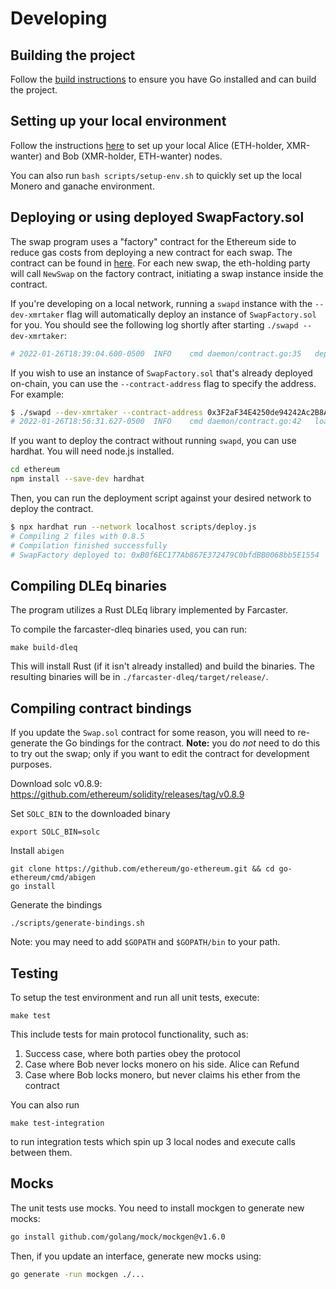 # Developing 

## Building the project

Follow the [build instructions](./build.md) to ensure you have Go installed and can build the project.

## Setting up your local environment

Follow the instructions [here](local.md) to set up your local Alice (ETH-holder, XMR-wanter) and Bob (XMR-holder, ETH-wanter) nodes. 

You can also run `bash scripts/setup-env.sh` to quickly set up the local Monero and ganache environment.

## Deploying or using deployed SwapFactory.sol

The swap program uses a "factory" contract for the Ethereum side to reduce gas costs from deploying a new contract for each swap. The contract can be found in [here](../ethereum/contracts/SwapFactory.sol). For each new swap, the eth-holding party will call `NewSwap` on the factory contract, initiating a swap instance inside the contract.

If you're developing on a local network, running a `swapd` instance with the `--dev-xmrtaker` flag will automatically deploy an instance of `SwapFactory.sol` for you. You should see the following log shortly after starting `./swapd --dev-xmrtaker`:
```bash
# 2022-01-26T18:39:04.600-0500	INFO	cmd	daemon/contract.go:35	deployed SwapFactory.sol: address=0x3F2aF34E4250de94242Ac2B8A38550fd4503696d tx hash=0x638caf280178b3cfe06854b8a76a4ce355d38c5d81187836f0733cad1287b657
```

If you wish to use an instance of `SwapFactory.sol` that's already deployed on-chain, you can use the `--contract-address` flag to specify the address. For example:
```bash
$ ./swapd --dev-xmrtaker --contract-address 0x3F2aF34E4250de94242Ac2B8A38550fd4503696d
# 2022-01-26T18:56:31.627-0500	INFO	cmd	daemon/contract.go:42	loaded SwapFactory.sol from address 0x3F2aF34E4250de94242Ac2B8A38550fd4503696d
```

If you want to deploy the contract without running `swapd`, you can use hardhat. You will need node.js installed.
```bash
cd ethereum
npm install --save-dev hardhat
```

Then, you can run the deployment script against your desired network to deploy the contract.

```bash
$ npx hardhat run --network localhost scripts/deploy.js 
# Compiling 2 files with 0.8.5
# Compilation finished successfully
# SwapFactory deployed to: 0xB0f6EC177Ab867E372479C0bfdBB0068bb5E1554
```

## Compiling DLEq binaries

The program utilizes a Rust DLEq library implemented by Farcaster.

To compile the farcaster-dleq binaries used, you can run:
```
make build-dleq
```

This will install Rust (if it isn't already installed) and build the binaries. The resulting binaries will be in `./farcaster-dleq/target/release/`.

## Compiling contract bindings

If you update the `Swap.sol` contract for some reason, you will need to re-generate the Go bindings for the contract. **Note:** you do *not* need to do this to try out the swap; only if you want to edit the contract for development purposes.

Download solc v0.8.9: https://github.com/ethereum/solidity/releases/tag/v0.8.9

Set `SOLC_BIN` to the downloaded binary
```
export SOLC_BIN=solc
```

Install `abigen`
```
git clone https://github.com/ethereum/go-ethereum.git && cd go-ethereum/cmd/abigen
go install
```

Generate the bindings
```
./scripts/generate-bindings.sh
```
Note: you may need to add `$GOPATH` and `$GOPATH/bin` to your path.

## Testing
To setup the test environment and run all unit tests, execute:
```
make test
```

This include tests for main protocol functionality, such as:
1. Success case, where both parties obey the protocol
2. Case where Bob never locks monero on his side. Alice can Refund
3. Case where Bob locks monero, but never claims his ether from the contract

You can also run 
```
make test-integration
```

to run integration tests which spin up 3 local nodes and execute calls between them.

## Mocks

The unit tests use mocks. You need to install mockgen to generate new mocks:
```bash
go install github.com/golang/mock/mockgen@v1.6.0
```

Then, if you update an interface, generate new mocks using:
```bash
go generate -run mockgen ./...
```

